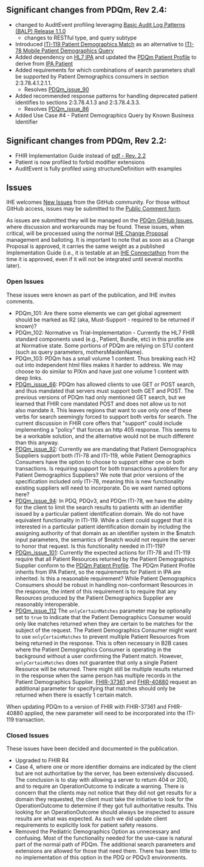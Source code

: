 <div markdown="1" class="stu-note">

## Significant changes from PDQm, Rev 2.4:
- changed to AuditEvent profiling leveraging [Basic Audit Log Patterns (BALP) Release 1.1.0](https://profiles.ihe.net/ITI/BALP/index.html)
  - changes to RESTful type, and query subtype
- Introduced [ITI-119 Patient Demographics Match](ITI-119.html) as an alternative to [ITI-78 Mobile Patient Demographics Query](ITI-78.html)
- Added dependency on [HL7 IPA](http://hl7.org/fhir/uv/ipa/STU1/ImplementationGuide-hl7.fhir.uv.ipa.html) and updated the [PDQm Patient Profile](StructureDefinition-IHE.PDQm.Patient.html) to derive from [IPA Patient](http://hl7.org/fhir/uv/ipa/STU1/StructureDefinition-ipa-patient.html)
- Added requirements for which combinations of search parameters shall be supported by Patient Demographics consumers in section 2:3.78.4.1.2.1.1. 
  - Resolves [PDQm_issue_90](https://github.com/IHE/ITI.PDQm/issues/90)
- Added recommended response patterns for handling deprecated patient identifies to sections 2:3.78.4.1.3 and 2:3.78.4.3.3. 
  - Resolves [PDQm_issue_86](https://github.com/IHE/ITI.PDQm/issues/86)
- Added Use Case #4 - Patient Demographics Query by Known Business Identifier

## Significant changes from PDQm, Rev 2.2:
- FHIR Implementation Guide instead of [pdf - Rev. 2.2](https://www.ihe.net/uploadedFiles/Documents/ITI/IHE_ITI_Suppl_PDQm.pdf)
- Patient is now profiled to forbid modifier extensions
- AuditEvent is fully profiled using structureDefinition with examples

## Issues

IHE welcomes [New Issues](https://github.com/IHE/ITI.PDQm/issues/new/choose) from the GitHub community. 
For those without GitHub access, issues may be submitted to the [Public Comment form](https://www.ihe.net/resources/public_comment/).

As issues are submitted they will be managed on the [PDQm GitHub Issues](https://github.com/IHE/ITI.PDQm/issues), where discussion and workarounds may be found. These issues, when critical, will be processed using the normal [IHE Change Proposal](https://wiki.ihe.net/index.php/Category:CPs) management and balloting. 
It is important to note that as soon as a Change Proposal is approved, it carries the same weight as a published Implementation Guide (i.e., it is testable at an [IHE Connectathon](https://www.ihe.net/participate/connectathon/) from the time it is approved, even if it will not be integrated until several months later).

### Open Issues
These issues were known as part of the publication, and IHE invites comments.

- PDQm_101: Are there some elements we can get global agreement should be marked as R2 (aka, Must-Support - required to be returned if known)?
- PDQm_102: Normative vs Trial-Implementation - Currently the HL7 FHIR standard components used (e.g., Patient, Bundle, etc) in this profile are at Normative state. Some portions of PDQm are relying on STU content (such as query parameters, mothersMaidenName).
- PDQm_103: PDQm has a small volume 1 content. Thus breaking each H2 out into independent html files makes it harder to address. We may choose to do similar to PIXm and have just one volume 1 content with deep links.
- [PDQm_issue_66](https://github.com/IHE/ITI.PDQm/issues/66): PDQm has allowed clients to use GET or POST search, and thus mandated that servers must support both GET and POST. The previous versions of PDQm had only mentioned GET search, but we learned that FHIR core mandated POST and does not allow us to not also mandate it. This leaves regions that want to use only one of these verbs for search seemingly forced to support both verbs for search. The current discussion in FHIR core offers that "support" could include implementing a "policy" that forces an http 405 response. This seems to be a workable solution, and the alternative would not be much different than this anyway.
- [PDQm_issue_92](https://github.com/IHE/ITI.PDQm/issues/92): Currently we are mandating that Patient Demographics Suppliers support both ITI-78 and ITI-119, while Patient Demographics Consumers have the option to choose to support either one or both transactions. Is requiring support for both transactions a problem for any Patient Demographics Suppliers? We note that prior versions of the specification included only ITI-78, meaning this is new functionality existing suppliers will need to incorporate. Do we want named options here?
- [PDQm_issue_94](https://github.com/IHE/ITI.PDQm/issues/94): In PDQ, PDQv3, and PDQm ITI-78, we have the ability for the client to limit the search results to patients with an identifier issued by a particular patient identification domain. We do not have equivalent functionality in ITI-119. While a client could suggest that it is interested in a particular patient identification domain by including the assigning authority of that domain as an identifier system in the $match input parameters, the semantics of $match would not require the server to honor that request. Is this functionality needed in ITI-119?
- [PDQm_issue_101](https://github.com/IHE/ITI.PDQm/issues/101):  Currently the expected actions for ITI-78 and ITI-119 require that all Patient Resources returned by the Patient Demographics Supplier conform to the [PDQm Patient Profile](https://build.fhir.org/ig/IHE/ITI.PDQm/branches/match/StructureDefinition-IHE.PDQm.Patient.html). The PDQm Patient Profile inherits from IPA Patient, so the requirements for Patient in IPA are inherited. 
Is this a reasonable requirement? While Patient Demographics Consumers should be robust in handling non-conformant Resources in the response, the intent of this requirement is to require that any Resources produced by the Patient Demographics Supplier are reasonably interoperable.  
- [PDQm_issue_112](https://github.com/IHE/ITI.PDQm/issues/112) The `onlyCertainMatches` parameter may be optionally set to `true` to indicate that the Patient Demographics Consumer would only like matches returned when they are certain to be matches for the subject of the request. 
The Patient Demographics Consumer might want to use `onlyCertainMatches` to prevent multiple Patient Resources from being returned in the response. This is often necessary in B2B cases where the Patient Demographics Consumer is operating in the background without a user confirming the Patient match. 
However, `onlyCertainMatches` does not guarantee that only a single Patient Resource will be returned. There might still be multiple results returned in the response when the same person has multiple records in the Patient Demographics Supplier. [FHIR-37361](https://jira.hl7.org/browse/FHIR-37361) and [FHIR-40880](https://jira.hl7.org/browse/FHIR-40880) request an additional parameter for specifying that matches should only be returned when there is exactly 1 certain match. 

When updating PDQm to a version of FHIR with FHIR-37361 and FHIR-40880 applied, the new parameter will need to be incorporated into the ITI-119 transaction. 

### Closed Issues
These issues have been decided and documented in the publication.

- Upgraded to FHIR R4
- Case 4, where one or more identifier domains are indicated by the client but are not authoritative by the server, has been extensively discussed. The conclusion is to stay with allowing a server to return 404 or 200, and to require an OperationOutcome to indicate a warning. There is concern that the clients may not notice that they did not get results for a domain they requested, the client must take the initiative to look for the OperationOutcome to determine if they got full authoritative results. This looking for an OperationOutcome should always be inspected to assure results are what was expected. As such we did update client requirements to explicitly look for patient safety reasons.
- Removed the Pediatric Demographics Option as unnecessary and confusing. Most of the functionality needed for the use-case is natural part of the normal path of PDQm. The additional search parameters and extensions are allowed for those that need them. There has been little to no implementation of this option in the PDQ or PDQv3 environments. 

</div>
